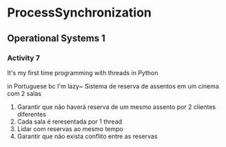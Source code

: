 # ProcessSynchronization

## Operational Systems 1

### Activity 7

It's my first time programming with threads in Python


in Portuguese bc I'm lazy~
Sistema de reserva de assentos em um cinema com 2 salas

1. Garantir que não haverá reserva de um mesmo assento por 2 clientes diferentes
2. Cada sala é reresentada por 1 thread
3. Lidar com reservas ao mesmo tempo
4. Garantir que não exista conflito entre as reservas
